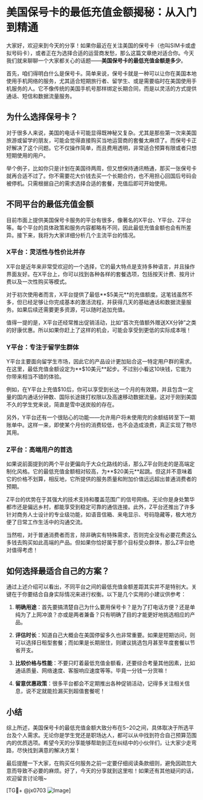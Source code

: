 # 美国保号卡的最低充值金额揭秘：从入门到精通

大家好，欢迎来到今天的分享！如果你最近在关注美国的保号卡（也叫SIM卡或虚拟号码卡），或者正在为选择合适的运营商发愁，那么这篇文章绝对适合你。今天我们就来聊聊一个大家都关心的话题——**美国保号卡的最低充值金额是多少**。

首先，咱们得明白什么是保号卡。简单来说，保号卡就是一种可以让你在美国本地使用手机网络的服务，尤其适合短期旅行者、留学生、或是需要临时在美国使用手机服务的人。它不像传统的美国手机号那样绑定长期合同，而是以灵活的方式提供通话、短信和数据流量服务。

## 为什么选择保号卡？

对于很多人来说，美国的电话卡可能显得既神秘又复杂。尤其是那些第一次来美国旅游或留学的朋友，可能会觉得直接购买当地运营商的套餐太麻烦了。而保号卡正好解决了这个问题。它不仅操作简单，而且费用透明，非常适合预算有限或者只想短期使用的用户。

举个例子，比如你只是计划在美国待两周，但又想保持通讯畅通，那买一张保号卡就再合适不过了。你不需要花大价钱去买一个长期合约，也不用担心回国后号码会被停机。只需根据自己的需求选择合适的套餐，充值后即可开始使用。

## 不同平台的最低充值金额

目前市面上提供美国保号卡服务的平台有很多，像著名的X平台、Y平台、Z平台等。每个平台的具体政策和服务内容都略有不同，因此最低充值金额也会有所差异。接下来，我将为大家详细分析几个主流平台的情况。

### X平台：灵活性与性价比并存

X平台是近年来非常受欢迎的一个选择，它的最大特点是支持多种语言，并且操作界面友好。在X平台上，你可以找到各种各样的套餐选项，包括按天计费、按月计费以及一次性购买等模式。

对于初次使用者而言，X平台提供了最低**$5美元**的充值额度。这笔钱虽然不多，但已经足够让你完成基本的激活流程，并获得几天的基础通话和数据流量服务。如果后续还需要更多资源，可以随时追加充值。

值得一提的是，X平台还经常推出促销活动，比如“首次充值额外赠送XX分钟”之类的好康优惠。所以如果你赶上了这样的机会，可能会享受到更低的实际成本哦！

### Y平台：专注于留学生群体

Y平台主要面向留学生市场，因此它的产品设计更加贴合这一特定用户群的需求。在这里，最低充值金额设定为**$10美元**起步。不过别小看这10块钱，它能为你带来相当不错的体验。

例如，在Y平台上充值$10后，你可以享受到长达一个月的有效期，并且包含一定量的国内通话分钟数、国际长途拨打权限以及高速移动数据流量。这对于刚到美国不久的学生党来说，简直是雪中送炭般的存在。

另外，Y平台还有一个很贴心的功能——允许用户将未使用完的余额结转至下一期账单中。这样一来，即使某个月份的消费较低，也不会造成浪费，真正实现了物尽其用。

### Z平台：高端用户的首选

如果说前面提到的两个平台更偏向于大众化路线的话，那么Z平台则走的是高端定制化风格。它的最低充值金额相对较高，为**$20美元**起跳。但这并不意味着它的价格不划算，相反地，它所提供的服务质量和附加价值远远超出普通消费者的预期。

Z平台的优势在于其强大的技术支持和覆盖范围广的信号网络。无论你是身处繁华都市还是偏远乡村，都能享受到稳定可靠的通信连接。此外，Z平台还推出了许多针对商务人士设计的专业级功能，如语音信箱、来电显示、号码隐藏等，极大地方便了日常工作生活中的沟通交流。

当然啦，对于普通消费者而言，除非确实有特殊需求，否则完全没有必要花费这么多钱去购买如此高端的产品。但如果你恰好属于那个目标受众群体，那么Z平台绝对值得考虑！

## 如何选择最适合自己的方案？

通过上述介绍可以看出，不同平台之间的最低充值金额差距其实并不是特别大。关键在于你要结合自身实际情况来进行权衡。以下是几个实用的小建议供参考：

1. **明确用途**：首先要搞清楚自己为什么要用保号卡？是为了打电话方便？还是单纯为了上网冲浪？亦或是两者兼备？只有明确了目的才能更好地挑选相应的产品。
   
2. **评估时长**：知道自己大概会在美国停留多久也非常重要。如果是短期访问，则可以选择日租型套餐；而如果是长期居住，则建议挑选包月甚至年度套餐以节省开支。

3. **比较价格与性能**：不要只盯着最低充值金额看，还要综合考量其他因素，比如通话质量、网络速度、客服响应速度等等。毕竟一分钱一分货嘛！

4. **留意优惠政策**：很多平台都会不定期推出各种促销活动，记得多关注相关信息，说不定就能捡漏买到超值套餐呢！

## 小结

综上所述，美国保号卡的最低充值金额大致分布在$5-$20之间，具体取决于所选平台及个人需求。无论你是学生党还是职场达人，都可以从中找到符合自己预算范围内的优质选项。希望今天的分享能够帮助到正在纠结中的小伙伴们，让大家少走弯路，尽快找到满意的解决方案！

最后提醒一下大家，在购买任何服务之前一定要仔细阅读条款细则，避免因疏忽大意而导致不必要的麻烦。好了，今天的分享就到这里啦！如果还有其他疑问的话，欢迎留言讨论哦~

[TG💪+ @jx0703 ![Image](https://github.com/user-attachments/assets/dbca1d08-cadb-493c-b0ec-ad6f7a83f270)]